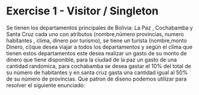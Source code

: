 # Exercise 1 - Visitor / Singleton

Se tienen los departamentos principales de Bolivia: La Paz , Cochabamba y Santa Cruz cada uno con atributos (nombre,número provincias, numero habitantes , clima, dinero por turismo), se tiene un turista (nombre,monto Dinero, ci)que desea viajar a todos los departamentos y según el clima que tienen estos departamentos este desea realizar un gasto de su monto de dinero que tiene disponible, para la ciudad de la paz un gasto de una cantidad randomica, para cochabamba se desea gastar el 10% del total de su número de habitantes y en santa cruz gasta una cantidad igual al 50% de su número de provincias.
Que patron de diseno podemos utilizar para resolver el siguiente enunciado:
